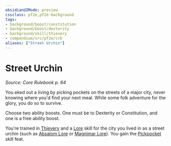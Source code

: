 ```yaml
---
obsidianUIMode: preview
cssclass: pf2e,pf2e-background
tags:
- background/boost/constitution
- background/boost/dexterity
- background/skill/thievery
- compendium/src/pf2e/crb
aliases: ["Street Urchin"]
---
```

# Street Urchin
*Source: Core Rulebook p. 64*  

You eked out a living by picking pockets on the streets of a major city, never knowing where you'd find your next meal. While some folk adventure for the glory, you do so to survive.

Choose two ability boosts. One must be to Dexterity or Constitution, and one is a free ability boost.

You're trained in [Thievery](skills.md#Thievery) and a [Lore](skills.md#Lore) skill for the city you lived in as a street urchin (such as [Absalom Lore](skills.md#Lore) or [Magnimar Lore](skills.md#Lore)). You gain the [Pickpocket](pickpocket.md) skill feat.